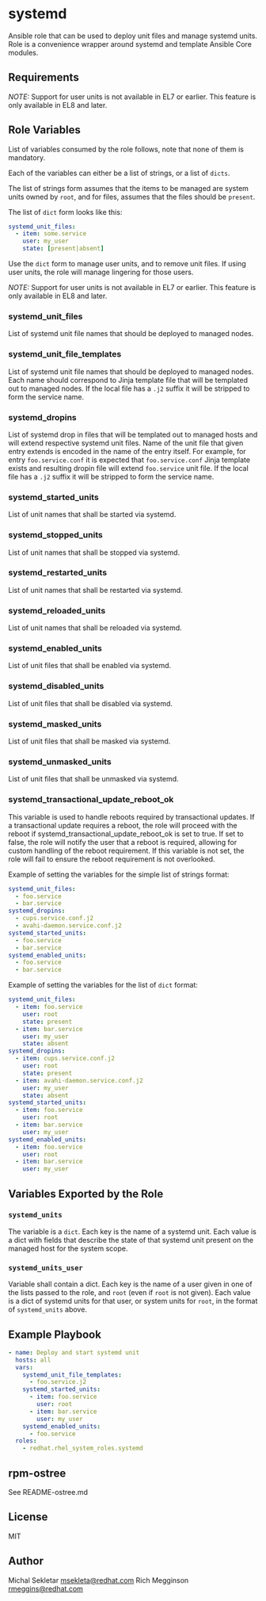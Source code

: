 # systemd



Ansible role that can be used to deploy unit files and manage systemd units. Role is a convenience
wrapper around systemd and template Ansible Core modules.

## Requirements

*NOTE:* Support for user units is not available in EL7 or earlier.  This feature
is only available in EL8 and later.

## Role Variables

List of variables consumed by the role follows, note that none of them is mandatory.

Each of the variables can either be a list of strings, or a list of `dicts`.

The list of strings form assumes that the items to be managed are system units
owned by `root`, and for files, assumes that the files should be `present`.

The list of `dict` form looks like this:

```yaml
systemd_unit_files:
  - item: some.service
    user: my_user
    state: [present|absent]
```

Use the `dict` form to manage user units, and to remove unit files.  If using
user units, the role will manage lingering for those users.

*NOTE:* Support for user units is not available in EL7 or earlier.  This feature
is only available in EL8 and later.

### systemd_unit_files

List of systemd unit file names that should be deployed to managed nodes.

### systemd_unit_file_templates

List of systemd unit file names that should be deployed to managed nodes. Each name should
correspond to Jinja template file that will be templated out to managed nodes. If the local
file has a `.j2` suffix it will be stripped to form the service name.

### systemd_dropins

List of systemd drop in files that will be templated out to managed hosts and will extend
respective systemd unit files. Name of the unit file that given entry extends is encoded in
the name of the entry itself. For example, for entry `foo.service.conf` it is expected that
`foo.service.conf` Jinja template exists and resulting dropin file will extend `foo.service`
unit file. If the local file has a `.j2` suffix it will be stripped to form the service
name.

### systemd_started_units

List of unit names that shall be started via systemd.

### systemd_stopped_units

List of unit names that shall be stopped via systemd.

### systemd_restarted_units

List of unit names that shall be restarted via systemd.

### systemd_reloaded_units

List of unit names that shall be reloaded via systemd.

### systemd_enabled_units

List of unit files that shall be enabled via systemd.

### systemd_disabled_units

List of unit files that shall be disabled via systemd.

### systemd_masked_units

List of unit files that shall be masked via systemd.

### systemd_unmasked_units

List of unit files that shall be unmasked via systemd.

### systemd_transactional_update_reboot_ok

This variable is used to handle reboots required by transactional updates. If a transactional update requires a reboot, the role will proceed with the reboot if systemd_transactional_update_reboot_ok is set to true. If set to false, the role will notify the user that a reboot is required, allowing for custom handling of the reboot requirement. If this variable is not set, the role will fail to ensure the reboot requirement is not overlooked.

Example of setting the variables for the simple list of strings format:

```yaml
systemd_unit_files:
  - foo.service
  - bar.service
systemd_dropins:
  - cups.service.conf.j2
  - avahi-daemon.service.conf.j2
systemd_started_units:
  - foo.service
  - bar.service
systemd_enabled_units:
  - foo.service
  - bar.service
```

Example of setting the variables for the list of `dict` format:

```yaml
systemd_unit_files:
  - item: foo.service
    user: root
    state: present
  - item: bar.service
    user: my_user
    state: absent
systemd_dropins:
  - item: cups.service.conf.j2
    user: root
    state: present
  - item: avahi-daemon.service.conf.j2
    user: my_user
    state: absent
systemd_started_units:
  - item: foo.service
    user: root
  - item: bar.service
    user: my_user
systemd_enabled_units:
  - item: foo.service
    user: root
  - item: bar.service
    user: my_user
```

## Variables Exported by the Role

### `systemd_units`

The variable is a `dict`.  Each key is the name of a systemd unit.  Each value
is a dict with fields that describe the state of that systemd unit present on
the managed host for the system scope.

### `systemd_units_user`

Variable shall contain a dict.  Each key is the name of a user given in one of
the lists passed to the role, and `root` (even if `root` is not given).  Each
value is a dict of systemd units for that user, or system units for `root`, in
the format of `systemd_units` above.

## Example Playbook

```yaml
- name: Deploy and start systemd unit
  hosts: all
  vars:
    systemd_unit_file_templates:
      - foo.service.j2
    systemd_started_units:
      - item: foo.service
        user: root
      - item: bar.service
        user: my_user
    systemd_enabled_units:
      - foo.service
  roles:
    - redhat.rhel_system_roles.systemd
```

## rpm-ostree

See README-ostree.md

## License

MIT

## Author

Michal Sekletar <msekleta@redhat.com>
Rich Megginson <rmeggins@redhat.com>
